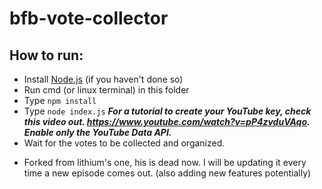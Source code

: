 # bfb-vote-collector

## How to run:

* Install [Node.js](https://nodejs.org/en/download/) (if you haven't done so)
* Run cmd (or linux terminal) in this folder
* Type `npm install`
* Type `node index.js` ***For a tutorial to create your YouTube key, check this video out. https://www.youtube.com/watch?v=pP4zvduVAqo. Enable only the YouTube Data API.***
* Wait for the votes to be collected and organized.

- Forked from lithium's one, his is dead now. I will be updating it every time a new episode comes out. (also adding new features potentially)